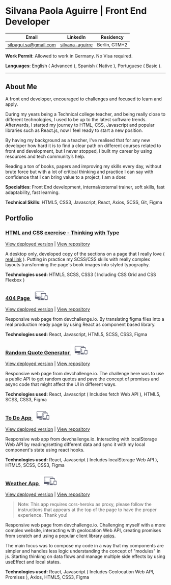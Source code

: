 # **Silvana Paola Aguirre** | Front End Developer

| Email                                                 | LinkedIn                                               | Residency     |
| ----------------------------------------------------- | ------------------------------------------------------ | ------------- |
| [silpagui.sa@gmail.com](mailto:silpagui.sa@gmail.com) | [silvana-aguirre](www.linkedin.com/in/silvana-aguirre) | Berlin, GTM+2 |

**Work Permit**: Allowed to work in Germany. No Visa required.

**Languages**: English ( Advanced ), Spanish ( Native ), Portuguese ( Basic ).

<hr>

## About Me

A front end developer, encouraged to challenges and focused to learn and apply.

During my years being a Technical college teacher, and being really close to different technologies, I used to be up to the latest software trends. Afterwards, I started my journey to HTML, CSS, Javascript and popular libraries such as React.js, now I feel ready to start a new position.

By having my background as a teacher, I've realised that for any new developer how hard it is to find a clear path on different courses related to front end development, but I never stopped, I built my career by using resources and tech community’s help.

Reading a ton of books, papers and improving my skills every day, without brute force but with a lot of critical thinking and practice I can say with confidence that I can bring value to a project, I am a doer.

**Specialties**: Front End development, internal/external trainer, soft skills, fast adaptability, fast learning.

**Technical Skills**: HTML5, CSS3, Javascript, React, Axios, SCSS, Git, Figma

## Portfolio

### [HTML and CSS exercise - Thinking with Type](https://silpagui.github.io/thinking-with-type/)

[View deployed version](https://silpagui.github.io/thinking-with-type/) | [View repository](https://github.com/silpagui/thinking-with-type)

A desktop only, developed copy of the sections on a page that I really love ( [real link](http://thinkingwithtype.com/text/#line-spacing) ). Putting in practice my SCSS/CSS skills with really complex layouts transforming the page's book images into styled typography.

**Technologies used:**
HTML5, SCSS, CSS3 ( Including CSS Grid and CSS Flexbox )

### [404 Page ![Responsive](./assets/vectors/responsive-icon.svg)](https://silpagui.github.io/404-page/)

[View deployed version](https://silpagui.github.io/404-page/) | [View repository](https://github.com/silpagui/404-page)

Responsive web page from devchallenge.io. By translating figma files into a real production ready page by using React as component based library.

**Technologies used:**
React, Javascript, HTML5, SCSS, CSS3, Figma

### [Random Quote Generator ![Responsive](./assets/vectors/responsive-icon.svg)](https://silpagui.github.io/random-quote-generator/)

[View deployed version](https://silpagui.github.io/random-quote-generator/) | [View repository](https://github.com/silpagui/random-quote-generator)

Responsive web page from devchallenge.io. The challenge here was to use a public API to get random quotes and pave the concept of promises and async code that might affect the UI in different ways.

**Technologies used:**
React, Javascript ( Includes fetch Web API ), HTML5, SCSS, CSS3, Figma

### [To Do App ![Responsive](./assets/vectors/responsive-icon.svg)](https://silpagui.github.io/to-do-app/)

[View deployed version](https://silpagui.github.io/to-do-app/) | [View repository](https://github.com/silpagui/to-do-app)

Responsive web app from devchallenge.io. Interacting with localStorage Web API by reading/setting different data and sync it with my local component's state using react hooks.

**Technologies used:**
React, Javascript ( Includes localStorage Web API ), HTML5, SCSS, CSS3, Figma

### [Weather App ![Responsive](./assets/vectors/responsive-icon.svg)](https://silpagui.github.io/weather-app/)

[View deployed version](https://silpagui.github.io/weather-app/) | [View repository](https://github.com/silpagui/weather-app)

> Note: This app requires cors-heroku as proxy, please follow the instructions that appears at the top of the page to have the proper experience. Thank you!

Responsive web page from devchallenge.io. Challenging myself with a more complex website, interacting with geolocation Web API, creating promises from scratch and using a popular client library [axios](https://github.com/axios/axios).

The main focus was to compose my code in a way that my components are simpler and handles less logic understanding the concept of "modules" in js. Starting thinking on data flows and manage multiple side effects by using useEffect and local states.

**Technologies used:**
React, Javascript ( Includes Geolocation Web API, Promises ), Axios, HTML5, CSS3, Figma
